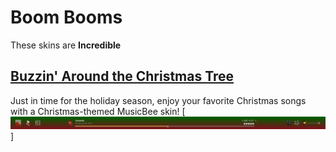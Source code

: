 # Boom Booms
These skins are **Incredible**

## [Buzzin' Around the Christmas Tree](https://github.com/jerelhenderson/boombooms/tree/master/Buzzin'%20Around%20the%20Christmas%20Tree)
Just in time for the holiday season, enjoy your favorite Christmas songs with a Christmas-themed MusicBee skin!
[<img alt="MusicBee Holiday Player Bar" src="https://raw.githubusercontent.com/jerelhenderson/boombooms/master/Buzzin'%20Around%20the%20Christmas%20Tree/BACT_player.png" />]
